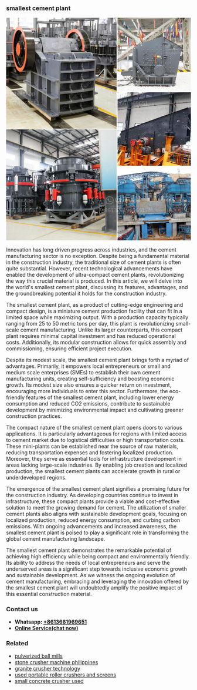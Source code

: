 <h3>smallest cement plant</h3><img src='1706754202.jpg' alt=''><p>Innovation has long driven progress across industries, and the cement manufacturing sector is no exception. Despite being a fundamental material in the construction industry, the traditional size of cement plants is often quite substantial. However, recent technological advancements have enabled the development of ultra-compact cement plants, revolutionizing the way this crucial material is produced. In this article, we will delve into the world's smallest cement plant, discussing its features, advantages, and the groundbreaking potential it holds for the construction industry.</p><p>The smallest cement plant, as a product of cutting-edge engineering and compact design, is a miniature cement production facility that can fit in a limited space while maximizing output. With a production capacity typically ranging from 25 to 50 metric tons per day, this plant is revolutionizing small-scale cement manufacturing. Unlike its larger counterparts, this compact plant requires minimal capital investment and has reduced operational costs. Additionally, its modular construction allows for quick assembly and commissioning, ensuring efficient project execution.</p><p>Despite its modest scale, the smallest cement plant brings forth a myriad of advantages. Primarily, it empowers local entrepreneurs or small and medium scale enterprises (SMEs) to establish their own cement manufacturing units, creating self-sufficiency and boosting economic growth. Its modest size also ensures a quicker return on investment, encouraging more individuals to enter this sector. Furthermore, the eco-friendly features of the smallest cement plant, including lower energy consumption and reduced CO2 emissions, contribute to sustainable development by minimizing environmental impact and cultivating greener construction practices.</p><p>The compact nature of the smallest cement plant opens doors to various applications. It is particularly advantageous for regions with limited access to cement market due to logistical difficulties or high transportation costs. These mini-plants can be established near the source of raw materials, reducing transportation expenses and fostering localized production. Moreover, they serve as essential tools for infrastructure development in areas lacking large-scale industries. By enabling job creation and localized production, the smallest cement plants can accelerate growth in rural or underdeveloped regions.</p><p>The emergence of the smallest cement plant signifies a promising future for the construction industry. As developing countries continue to invest in infrastructure, these compact plants provide a viable and cost-effective solution to meet the growing demand for cement. The utilization of smaller cement plants also aligns with sustainable development goals, focusing on localized production, reduced energy consumption, and curbing carbon emissions. With ongoing advancements and increased awareness, the smallest cement plant is poised to play a significant role in transforming the global cement manufacturing landscape.</p><p>The smallest cement plant demonstrates the remarkable potential of achieving high efficiency while being compact and environmentally friendly. Its ability to address the needs of local entrepreneurs and serve the underserved areas is a significant step towards inclusive economic growth and sustainable development. As we witness the ongoing evolution of cement manufacturing, embracing and leveraging the innovation offered by the smallest cement plant will undoubtedly amplify the positive impact of this essential construction material.</p><h3>Contact us</h3><ul><li><strong>Whatsapp:&nbsp;<a href="https://wa.me/8613661969651">+8613661969651</a></strong></li><li><a href="https://swt.shibang-china.com/?git&amp;zhl&amp;smallest cement plant"><strong>Online Service(chat now)</strong></a></li></ul><h3>Related</h3><ul><li><a href='pulverized ball mills.md'>pulverized ball mills</a></li><li><a href='stone crusher machine philippines.md'>stone crusher machine philippines</a></li><li><a href='granite crusher technology.md'>granite crusher technology</a></li><li><a href='used portable roller crushers and screens.md'>used portable roller crushers and screens</a></li><li><a href='small concrete crusher used.md'>small concrete crusher used</a></li></ul>